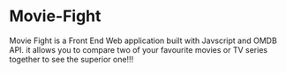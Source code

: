 # Movie-Fight
Movie Fight is a Front End Web application built with Javscript and OMDB API. it allows you to compare two of your favourite movies or TV series together to see the superior one!!!
